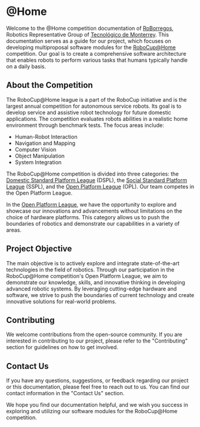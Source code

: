 # @Home

Welcome to the @Home competition documentation of [RoBorregos](https://roborregos.com), Robotics Representative Group of [Tecnológico de Monterrey](https://tec.mx). This documentation serves as a guide for our project, which focuses on developing multiproposal software modules for the [RoboCup@Home](https://athome.robocup.org/) competition. Our goal is to create a comprehensive software architecture that enables robots to perform various tasks that humans typically handle on a daily basis.

## About the Competition

The RoboCup@Home league is a part of the RoboCup initiative and is the largest annual competition for autonomous service robots. Its goal is to develop service and assistive robot technology for future domestic applications. The competition evaluates robots abilities in a realistic home environment through benchmark tests. 
The focus areas include: 

- Human-Robot Interaction
- Navigation and Mapping
- Computer Vision
- Object Manipulation
- System Integration
 
The RoboCup@Home competition is divided into three categories: the [Domestic Standard Platform League](https://www.robocup.org/leagues/34) (DSPL), the [Social Standard Platform League](https://www.robocup.org/leagues/15) (SSPL), and the [Open Platform League](https://www.robocup.org/leagues/14) (OPL). Our team competes in the Open Platform League.

In the [Open Platform League](https://www.robocup.org/leagues/14), we have the opportunity to explore and showcase our innovations and advancements without limitations on the choice of hardware platforms. This category allows us to push the boundaries of robotics and demonstrate our capabilities in a variety of areas.

## Project Objective

The main objective  is to actively explore and integrate state-of-the-art technologies in the field of robotics. Through our participation in the RoboCup@Home competition's Open Platform League, we aim to demonstrate our knowledge, skills, and innovative thinking in developing advanced robotic systems. By leveraging cutting-edge hardware and software, we strive to push the boundaries of current technology and create innovative solutions for real-world problems.

## Contributing

We welcome contributions from the open-source community. If you are interested in contributing to our project, please refer to the "Contributing" section for guidelines on how to get involved.

## Contact Us
    
If you have any questions, suggestions, or feedback regarding our project or this documentation, please feel free to reach out to us. You can find our contact information in the "Contact Us" section.

We hope you find our documentation helpful, and we wish you success in exploring and utilizing our software modules for the RoboCup@Home competition.